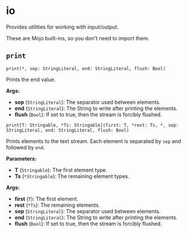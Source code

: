 # io

Provides utilities for working with input/output.

These are Mojo built-ins, so you don't need to import them.

## `print`

`print(*, sep: StringLiteral, end: StringLiteral, flush: Bool)`

Prints the end value.

**Args:**

- ​**sep** (`StringLiteral`): The separator used between elements.
- ​**end** (`StringLiteral`): The String to write after printing the elements.
- ​**flush** (`Bool`): If set to true, then the stream is forcibly flushed.

`print[T: Stringable, *Ts: Stringable](first: T, *rest: Ts, *, sep: StringLiteral, end: StringLiteral, flush: Bool)`

Prints elements to the text stream. Each element is separated by `sep` and followed by `end`.

**Parameters:**

- ​**T** (`Stringable`): The first element type.
- ​**Ts** (`*Stringable`): The remaining element types.

**Args:**

- ​**first** (`T`): The first element.
- ​**rest** (`*Ts`): The remaining elements.
- ​**sep** (`StringLiteral`): The separator used between elements.
- ​**end** (`StringLiteral`): The String to write after printing the elements.
- ​**flush** (`Bool`): If set to true, then the stream is forcibly flushed.